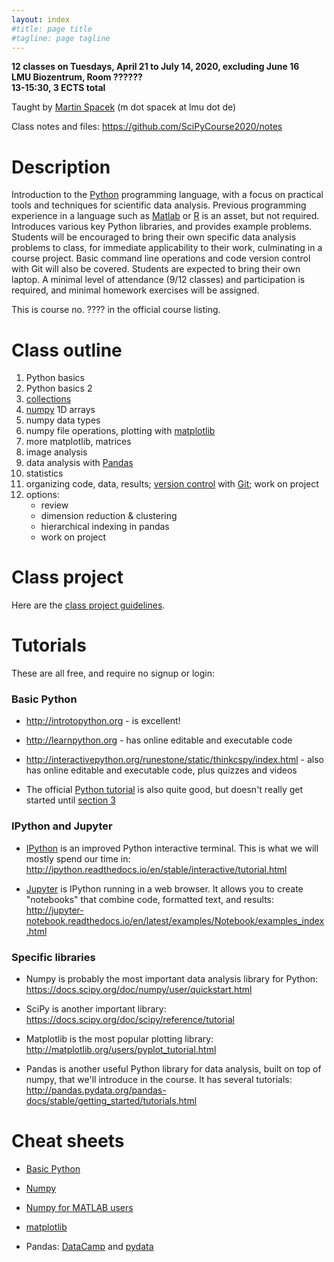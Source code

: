 ```yaml
---
layout: index
#title: page title
#tagline: page tagline
---
```


**12 classes on Tuesdays, April 21 to July 14, 2020, excluding June 16**<br>
**LMU Biozentrum, Room ??????**<br>
**13-15:30, 3 ECTS total**

Taught by [Martin Spacek](http://mspacek.github.io) (m dot spacek at lmu dot de)

Class notes and files: <https://github.com/SciPyCourse2020/notes>

# Description

Introduction to the [Python](https://en.wikipedia.org/wiki/Python_(programming_language))
programming language, with a focus on practical tools and techniques for scientific data
analysis. Previous programming experience in a language such as
[Matlab](https://en.wikipedia.org/wiki/MATLAB) or
[R](https://en.wikipedia.org/wiki/R_(programming_language)) is an asset, but not required.
Introduces various key Python libraries, and provides example problems. Students will be
encouraged to bring their own specific data analysis problems to class, for immediate
applicability to their work, culminating in a course project. Basic command line operations
and code version control with Git will also be covered. Students are expected to bring their
own laptop. A minimal level of attendance (9/12 classes) and participation is required, and
minimal homework exercises will be assigned.

This is course no. ???? in the official course
listing.

# Class outline

1. Python basics
2. Python basics 2
3. [collections](https://docs.python.org/3/tutorial/datastructures.html)
4. [numpy](http://numpy.org) 1D arrays
5. numpy data types
6. numpy file operations, plotting with [matplotlib](http://matplotlib.org)
7. more matplotlib, matrices
8. image analysis
9. data analysis with [Pandas](http://pandas.pydata.org)
10. statistics
11. organizing code, data, results; [version
control](https://git-scm.com/book/en/v2/Getting-Started-About-Version-Control) with
[Git](https://git-scm.com/); work on project
12. options:
    - review
    - dimension reduction & clustering
    - hierarchical indexing in pandas
    - work on project

# Class project

Here are the [class project guidelines](project.md).

# Tutorials

These are all free, and require no signup or login:

### Basic Python

* <http://introtopython.org> - is excellent!

* <http://learnpython.org> - has online editable and executable code

* <http://interactivepython.org/runestone/static/thinkcspy/index.html> - also has online
  editable and executable code, plus quizzes and videos

* The official [Python tutorial](https://docs.python.org/3/tutorial/) is also quite good, but doesn't really get started until [section 3](https://docs.python.org/3/tutorial/introduction.html)

### IPython and Jupyter

* [IPython](http://ipython.org) is an improved Python interactive terminal. This is
  what we will mostly spend our time in:
  <http://ipython.readthedocs.io/en/stable/interactive/tutorial.html>

* [Jupyter](http://jupyter.org) is IPython running in a web browser. It allows you to create
  "notebooks" that combine code, formatted text, and results:
  <http://jupyter-notebook.readthedocs.io/en/latest/examples/Notebook/examples_index.html>

### Specific libraries

* Numpy is probably the most important data analysis library for Python:
  <https://docs.scipy.org/doc/numpy/user/quickstart.html>

* SciPy is another important library:
  <https://docs.scipy.org/doc/scipy/reference/tutorial>

* Matplotlib is the most popular plotting library:
  <http://matplotlib.org/users/pyplot_tutorial.html>

* Pandas is another useful Python library for data analysis, built on top of numpy, that we'll
  introduce in the course. It has several tutorials:
  <http://pandas.pydata.org/pandas-docs/stable/getting_started/tutorials.html>

# Cheat sheets

* [Basic Python](https://perso.limsi.fr/pointal/_media/python:cours:mementopython3-english.pdf)

* [Numpy](https://s3.amazonaws.com/assets.datacamp.com/blog_assets/Numpy_Python_Cheat_Sheet.pdf)

* [Numpy for MATLAB users](https://docs.scipy.org/doc/numpy/user/numpy-for-matlab-users.html)

* [matplotlib](https://s3.amazonaws.com/assets.datacamp.com/blog_assets/Python_Matplotlib_Cheat_Sheet.pdf)

* Pandas: [DataCamp](https://s3.amazonaws.com/assets.datacamp.com/blog_assets/PandasPythonForDataScience.pdf) and [pydata](http://pandas.pydata.org/Pandas_Cheat_Sheet.pdf)
